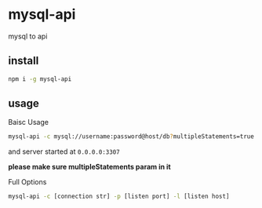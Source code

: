 # mysql-api

mysql to api

## install

```bash
npm i -g mysql-api
```

## usage

Baisc Usage

```bash
mysql-api -c mysql://username:password@host/db?multipleStatements=true
```

and server started at `0.0.0.0:3307`

**please make sure multipleStatements param in it**

Full Options

```bash
mysql-api -c [connection str] -p [listen port] -l [listen host]
```
